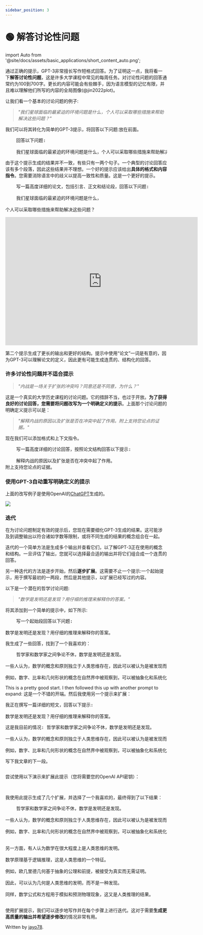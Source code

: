```yaml
---
sidebar_position: 3
---
```


# 🟢 解答讨论性问题

import Auto from '@site/docs/assets/basic_applications/short_content_auto.png';

通过正确的提示，GPT-3非常擅长写作短格式回答。为了证明这一点，我将看一下**解答讨论性问题**，这是许多大学课程中常见的每周任务。对讨论性问题的回答通常约为100到700字。更长的内容可能会有些棘手，因为语言模型的记忆有限，并且难以理解他们所写的内容的全局图像(@jin2022plot)。

让我们看一个基本的讨论问题的例子:

> _"我们星球面临的最紧迫的环境问题是什么，个人可以采取哪些措施来帮助解决这些问题？"_

我们可以将其转化为简单的GPT-3提示，将<span className="yellow-highlight">回答以下问题:</span>放在前面。

<pre>
    <span className="yellow-highlight">回答以下问题:</span><br/>
    我们星球面临的最紧迫的环境问题是什么，个人可以采取哪些措施来帮助解决这些问题？
</pre>

由于这个提示生成的结果并不一致，有些只有一两个句子。一个典型的讨论回答应该有多个段落，因此这些结果并不理想。一个好的提示应该给出**具体的格式和内容指令**。您需要消除语言中的歧义以提高一致性和质量。这是一个更好的提示。

<pre>
    <span className="yellow-highlight">写一篇高度详细的论文，包括引言、正文和结论段，回答以下问题:</span><br/>
    我们星球面临的最紧迫的环境问题是什么，
    <br/>个人可以采取哪些措施来帮助解决这些问题？
</pre>

<iframe src="https://player.vimeo.com/video/778327269?h=77d739ae72&amp;badge=0&amp;autopause=0&amp;player_id=0&amp;app_id=58479" width="600" height="400" frameborder="0" allow="autoplay; fullscreen; picture-in-picture" allowfullscreen title="example"></iframe>

第二个提示生成了更长的输出和更好的结构。提示中使用“论文”一词是有意的，因为GPT-3可以理解论文的定义，因此更有可能生成连贯的、结构化的回答。

### 许多讨论性问题并不适合提示

> _"内战是一场关于扩张的冲突吗？同意还是不同意，为什么？"_

这是一个真实的大学历史课程的讨论问题。它的措辞不当，也过于开放。**为了获得良好的讨论回答，您需要将问题改写为一个明确定义的提示**。上面那个讨论问题的明确定义提示可以是：

> _"解释内战的原因以及扩张是否在冲突中起了作用。附上支持您论点的证据。"_

现在我们可以添加格式和上下文指令。

<pre>
    <span className="yellow-highlight">写一篇高度详细的讨论回答，按照论文结构回答以下提示:</span><br/>
    解释内战的原因以及扩张是否在冲突中起了作用。<br/>附上支持您论点的证据。
</pre>

### 使用GPT-3自动重写明确定义的提示

上面的改写例子是使用OpenAI的[ChatGPT](https://openai.com/blog/chatgpt/)生成的。

<div style={{textAlign: 'left'}}>
  <img src={Auto} style={{width: "500px"}} />
</div>

### 迭代

在为讨论问题制定有效的提示后，您现在需要细化GPT-3生成的结果。这可能涉及到调整输出以符合诸如字数等限制，或将不同生成的结果的概念组合在一起。

迭代的一个简单方法是生成多个输出并查看它们，以了解GPT-3正在使用的概念和结构。一旦评估了输出，您就可以选择最合适的输出并将它们组合成一个连贯的回答。

另一种迭代的方法是逐步开始，然后**逐步扩展**。这需要不止一个提示:一个起始提示，用于撰写最初的一两段，然后是其他提示，以扩展已经写过的内容。

以下是一个潜在的哲学讨论问题:

> _"数学是发明还是发现？用仔细的推理来解释你的答案。"_

将其添加到一个简单的提示中，如下所示:

<pre>
    <span className="yellow-highlight">写一个起始段回答以下问题:</span>
    <br/>数学是发明还是发现？用仔细的推理来解释你的答案。
</pre>

我生成了一些回答，找到了一个我喜欢的：

<pre>
    <span className="bluegreen-highlight">哲学家和数学家之间争论不休，数学是发明还是发现。
    <br/>一些人认为，数学的概念和原则独立于人类思维存在，因此可以被认为是被发现而不是被发明的。
    <br/>例如，数字、比率和几何形状的概念在自然界中被观察到，可以被抽象化和系统化地研究。</span>
</pre>

This is a pretty good start. I then followed this up with another prompt to expand:
这是一个不错的开端。然后我使用另一个提示来扩展：

<pre>
<span className="yellow-highlight">我正在撰写一篇详细的短文，回答以下提示:</span> 
<br/>数学是发明还是发现？用仔细的推理来解释你的答案。<span className="yellow-highlight"><p/>这是我目前的情况:</span> 哲学家和数学家之间争论不休，数学是发明还是发现。
<br/>一些人认为，数学的概念和原则独立于人类思维存在，因此可以被认为是被发现而不是被发明的。
<br/>例如，数字、比率和几何形状的概念在自然界中被观察到，可以被抽象化和系统化地研究。<p/><span className="yellow-highlight">写下我文章的下一段。</span>
</pre>

尝试使用以下演示来扩展此提示（您将需要您的OpenAI API密钥）：

<div trydyno-embed="" openai-model="text-davinci-003" initial-prompt="我正在撰写一篇详细的短文，回答以下提示: 数学是发明还是发现？用仔细的推理来解释你的答案。 这是我目前的情况:哲学家和数学家之间争论不休，数学是发明还是发现。一些人认为，数学的概念和原则独立于人类思维存在，因此可以被认为是被发现而不是被发明的。例如，数字、比率和几何形状的概念在自然界中被观察到，可以被抽象化和系统化地研究。 写下我文章的下一段。" initial-response="另一方面，有人认为数学在很大程度上是人类思维的发明。数学原理基于逻辑推理，这是人类思维的一个特征。例如，欧几里德几何基于抽象的公理和前提，被接受为真实而无需证明。因此，可以认为几何是人类思维的发明，而不是一种发现。同样，数学公式和方程用于模拟和预测物理现象，这又是人类推理的结果。" max-tokens="256" box-rows="11" model-temp="0.7" top-p="1"></div>
<br/>

我使用此提示生成了几个扩展，并选择了一个我喜欢的，最终得到了以下结果：

<pre>
    哲学家和数学家之间争论不休，数学是发明还是发现。
    <br/>一些人认为，数学的概念和原则独立于人类思维存在，因此可以被认为是被发现而不是被发明的。
    <br/>例如，数字、比率和几何形状的概念在自然界中被观察到，可以被抽象化和系统化地研究。
    <span className="bluegreen-highlight">
    <br/>另一方面，有人认为数学在很大程度上是人类思维的发明。
    <br/>数学原理基于逻辑推理，这是人类思维的一个特征。
    <br/>例如，欧几里德几何基于抽象的公理和前提，被接受为真实而无需证明。
    <br/>因此，可以认为几何是人类思维的发明，而不是一种发现。
    <br/>同样，数学公式和方程用于模拟和预测物理现象，这又是人类推理的结果。
    </span>
</pre>

使用扩展提示，我们可以逐步地写作并在每个步骤上进行迭代。这对于需要**生成更高质量的输出并希望逐步修改**的情况非常有用。

Written by [jayo78](https://twitter.com/jayo782).

